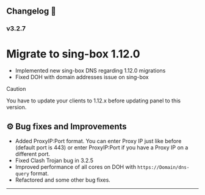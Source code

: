 
## Changelog 📝
### v3.2.7
  # Migrate to sing-box 1.12.0
  - Implemented new sing-box DNS regarding 1.12.0 migrations
  - Fixed DOH with domain addresses issue on sing-box
  
  > [!CAUTION]
  > You have to update your clients to 1.12.x before updating panel to this version.
  
  ## ⚙️ Bug fixes and Improvements
  - Added ProxyIP:Port format. You can enter Proxy IP just like before (default port is 443) or enter ProxyIP:Port if you have a Proxy IP on a different port.
  - Fixed Clash Trojan bug in 3.2.5
  - Improved performance of all cores on DOH with `https://Domain/dns-query` format.
  - Refactored and some other bug fixes.
---
